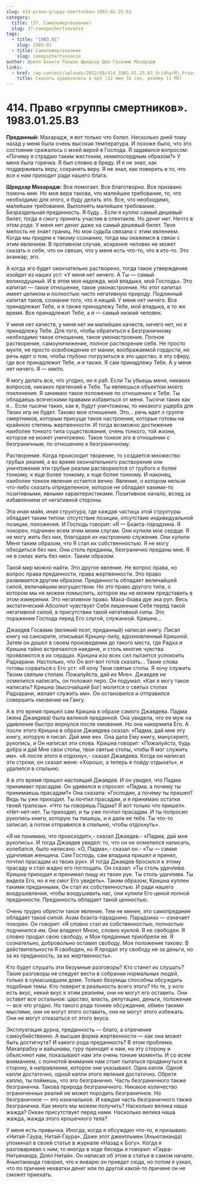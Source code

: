 ```yaml
---
slug: 414-pravo-gruppy-smertnikov-1983-01-25-b3
category:
  title: (37. Самопожертвование)
  slug: 37-samopozhertvovanie
tags:
  - title: "1983.01"
    slug: 1983-01
  - title: Самопожертвование
    slug: samopozhertvovanie
author: Шрила Бхакти Ракшак Шридхар Дев-Госвами Махарадж
links:
  - href: /wp-content/uploads/2012/08/414_1983.01.25.B3_SridharMj_Pravo_gruppy_smertnikov.mp3
    title: Скачать аудиозапись в mp3 (22 мин 32 сек, размер 11 Мб)
---
```


# 414. Право «группы смертников». 1983.01.25.B3

**Преданный:** Махарадж, я вот только что болел. Несколько дней тому назад у меня была очень высокая температура. И похоже было, что это состояние сражалось с моей верой в Господа. Я задавался вопросом: «Почему я страдаю таким жестоким, немилосердным образом?» У меня была горячка. Я был словно в бреду. И я не знал, как поддерживать веру, сохранять веру. Я не знал, как поверить в то, что все к нам приходит ради нашего блага.

**Шридхар Махарадж:** Все помогает. Все благотворно. Все призвано помочь мне. Но моя вера такова, что малейшее требование, то, что необходимо для этого, я буду делать это. Все, что необходимо, малейшее требование. Выполнять малейшее требование. Безраздельная преданность. Я буду… Если я куплю самый дешевый билет, тогда я смогу принять участие в спектакле. Но денег нет. Нечто в этом роде. У меня нет денег даже на самый дешевый билет. Твоя милость не знает границ. Но моя судьба связана с этим явлением. Когда мы придем к такому сознанию, тогда мы окажемся в связи с этим явлением. В противном случае, искренне человек не может сказать о себе, что он связан, что у меня есть что-то, что я кто-то. Это аханкар, эго.

А когда эго будет окончательно растворено, тогда такое утверждение изойдет из наших уст: «У меня нет ничего. А Ты — самый великодушный. И в этом моя надежда, мой владыка, мой Господь». Это капитал — такое отношение, такое умонастроение. Но этот капитал имеет целиком и полностью чисто негативную природу. Подлинный капитал таков, сознание того, что я нищий. У меня нет ничего. Все принадлежит Тебе, и я также принадлежу Тебе, мой владыка, в то же время. Все принадлежит Тебе, а я — самый низкий человек.

У меня нет качеств, у меня нет ни малейших качеств, ничего нет, но я принадлежу Тебе. Для того, чтобы обратиться к Безграничному необходимо такое отношение, такое умонастроение. Полное растворение, самоуничижение, полное растворение себя. Не просто мукти, не просто освобождение от мании, воображаемой гордости, но речь идет о том, чтобы глубоко погрузиться в это царство, в эту сферу, где все принадлежит Тебе, и я также. Я сам принадлежу Тебе. А у меня нет ничего. Я — никто.

Я могу делать все, что угодно, но я раб. Если Ты убьешь меня, никаких вопросов, никаких претензий к Тебе. Ты являешься объектом моего поклонения. Я занимаю такое положение по отношению к Тебе. Ты обладаешь всяческими правами избавиться от меня. Тысячи таких как я… Если тысячи таких, как я, будут уничтожены, то никакого ущерба для Твоих игр не будет. Таково мое отношение. Это… речь идет о группе смертников, которым присуще такое настроение, которые готовы на крайнюю степень жертвенности. И тогда возможно достижение наиболее тонкого типа существования, очень тонкого, той жизни, которое не может уничтожено. Такое тонкое эго в отношении с безграничным, по отношению к безграничному.

Растворение. Когда происходит творение, то создается множество грубых реалий, а во время окончательного растворения или уничтожения эти грубые реалии растворяются от грубого к более тонкому, к еще более тонкому, к еще более тонкому. И наконец, наиболее тонкое явление остается вечно. Явление, о котором нельзя что-либо сказать определенное, которое не обладает какими-то позитивными, явными характеристиками. Позитивное начало, вслед за избавлением от негативной стороны.

Эта иная майя, иная структура, где каждая частица этой структуры обладает таким типом: отсутствие позиции, отсутствие индивидуальной позиции, положения. И Господь говорит: «Я — Бхакта-парадхина. Я покорен, подчинен всем этим моим слугам. Они купили мое сердце. Я не могу жить без них, благодаря их настроению служения. Они купили Меня таким образом, что Я стал их собственностью. Я не могу обходиться без них. Они столь преданны, безгранично преданы мне. Я не в силах жить без них». Таким образом.

Такой мир можно найти. Это другое явление. Не вопрос права, но вопрос права преданности, права жертвенности. Это право развивается другим образом. Преданность обладает величайшей силой, величайшим могуществом. Но это право другого типа, о котором мы не можем помыслить, которое мы не можем представить в этом измерении. Это негативное право. Маха-бхава дуе эка руп. Весь экстатический Абсолют чувствует Себя лишенным Себя перед такой негативной силой, в присутствии такой негативной силы. Это поражение Господа перед Его слугой, служанкой. Кришна…

Джаядев Госвами (великий поэт, преданный) написал книгу. Писал книгу на санскрите, описывал Кришну-лилу, вдохновленный Кришной. Затем он дошел в своем произведении до такого места, где Радха и Кришна тайно встречаются наедине, и столь многие чувства проявляются в их сердцах. Кришна изо всех сил пытается успокоить Радхарани. Настолько, что Он вот-вот готов сказать… Такие слова готовы сорваться с Его уст: «Я хочу Твои святые стопы. Я хочу служить Твоим святым стопам. Пожалуйста, дай их Мне». Джаядев не осмелился написать, он положил перо. Он подумал: «Как я могу такое написать? Кришна (высочайший Бог) молится о святых стопах Радхарани, желает служить им». Он остановился и отправился совершить омовение на Гангу.

А в это время пришел сам Кришна в образе самого Джаядева. Падма (жена Джаядева) была великой преданной. Она увидела, что ее муж на удивление быстро вернулся после омовения. Но она накормила Его. А после этого Кришна в образе Джаядева сказал: «Падма, дай мне эту книгу, которую я писал. Дай мне ее». Она дала Ему книгу, манускрипт, рукопись, и Он написал эти слова. Кришна говорит: «Пожалуйста, будь добра и дай Мне свои стопы, твои святые стопы, чтобы Я мог служить им». «А после этого я отдохну»,- сказал Джаядева. Когда он написал эти строки, он сказал жене: «Хорошо, а теперь я пойду отдыхать», и удалился в спальню.

А в это время пришел настоящий Джаядев. И он увидел, что Падма принимает прасадам. Он удивился и спросил: «Падма, а почему ты принимаешь прасадам?» Она сказала: «Господин, а почему ты пришел? Ведь ты уже приходил. Ты почтил прасадам, и я принимаю остатки твоей трапезы». «Что ты говоришь Падма? Я вот только что пришел». «Нет-нет-нет. Ты приходил, и ты уже почтил прасадам. И ты попросил рукопись книги, которую ты пишешь, и я дала ее тебе. Ты что-то записал, а потом отправился в спальню, чтобы отдохнуть».

«Я не понимаю, что происходит»,- сказал Джаядев.- «Падма, дай мне рукопись». И тогда Джаядев увидел: то, что он не осмелился написать, колебался, было написано. «О, Падма»,- сказал он.- «Ты — самая удачливая женщина. Сам Господь, сам владыка пришел и принял, почтил прасадам из твоих рук». И тогда Джаядев бросился к этому прасаду и стал жадно его поглощать. Он сказал: «Ты столь удачлива. Кришна приходил и принимал пищу из твоих рук. Ты столь удачлива. Ты видела Его, но я не смог Его увидеть». Таким образом, Кришна куплен такими преданными, Он стал их собственностью. И ради нашего воодушевления, чтобы воодушевить нас, они купили Его ценой полной преданности. Преданность обладает такой ценностью.

Очень трудно обрести такое явление. Тем не менее, это самопредание обладает такой силой. Ахам бхакта-парадхино. Парадхино — означает покорен. Он говорит: «Я словно стал их собственностью, полностью подчинился им. Они владеют Мною, словно куклой. Я не свободен. Я словно продал свою свободу, и Мои преданные приобрели ее. Я сознательно, добровольно оставил свободу. Мое положение таково. В действительности Я свободен, но Я продал эту свободу не за деньги, но за их преданность, за их жертвенность».

Кто будет слушать эти безумные разговоры? Кто станет их слушать? Такие разговоры не следует вести в собрании нормальных людей, только в сумасшедшем доме. Только безумцы способны обсуждать подобные темы. Кто поверит в реальность всего этого? Но те, у кого есть вкус, некий вкус к этим реалиям, они не могут его оставить. Они оставят все остальное: царство, власть, репутацию, деньги, положение — все что угодно. Но такого рода тонкие обсуждения, обмен такими мыслями, они не могут этого оставить, они не могут этого избежать. Они не могут отказаться от этого вкуса.

Эксплуатация дурна, преданность — благо, а отречение самоубийственно. А высшая форма жертвенности — как она может быть достигнута? И какого рода преданность? В этом проблема. Махапрабху и вайшнавы, гуру приходят к нам, на эту сторону и объясняют нам, показывают нам эти очень тонкие моменты. И со всем вниманием, с полнотой внимания нам стоит пытаться продвинуться в сторону, в направлении, которое они указывают. Одна капля. Одной капли достаточно, одной капли этого явления достаточно. Обретя каплю, ты поймешь, что это безгранично. Часть безграничного также безгранична. Такова природа безграничного. Никакое количество ограниченных реалий не может породить безграничное. Но безграничное — это изначальное. И каждая часть безграничного также безгранична. Как много мы можем получить? Насколько велика наша жажда? Океан присутствует перед нами. Насколько велика наша жажда, жажда этого крошечного тела?

У меня есть привычка. Иногда, когда я обсуждаю что-то, я призываю: «Нитай-Гаура, Нитай-Гаура». Даже этот джентльмен (Ачьютананда) упоминал в своей статье в журнале «Назад к Богу». Когда я разговаривал с ним, то иногда в ходе беседы я говорил: «Гаура-Нитьянанда, Доял Нитай». Он написал об этом в статье в самом начале. Ачьютананда говорил, что к январю он приедет сюда, но потом я узнал, что по причине нехватки денег или по другой какой-то причине он не сможет приехать.

